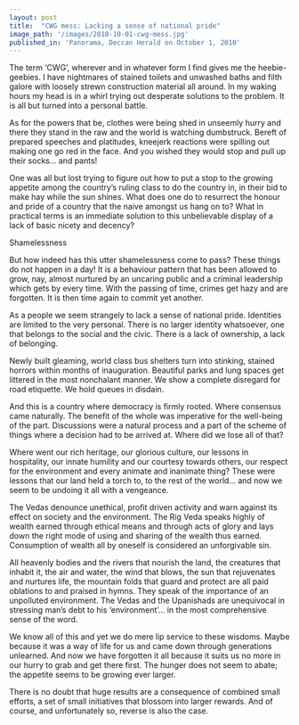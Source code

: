 ```yaml
---
layout: post
title:  "CWG mess: Lacking a sense of national pride"
image_path: '/images/2010-10-01-cwg-mess.jpg'
published_in: 'Panorama, Deccan Herald on October 1, 2010'
---
```


The term ‘CWG’, wherever and in whatever form I find gives me the heebie-geebies. I have nightmares of stained toilets and unwashed baths and filth galore with loosely strewn construction material all around. In my waking hours my head is in a whirl trying out desperate solutions to the problem. It is all but turned into a personal battle. <!--more-->

As for the powers that be, clothes were being shed in unseemly hurry and there they stand in the raw and the world is watching dumbstruck. Bereft of prepared speeches and platitudes, kneejerk reactions were spilling out making one go red in the face. And you wished they would stop and pull up their socks... and pants!

One was all but lost trying to figure out how to put a stop to the growing appetite among the country’s ruling class to do the country in, in their bid to make hay while the sun shines. What does one do to resurrect the honour and pride of a country that the naive amongst us hang on to? What in practical terms is an immediate solution to this unbelievable display of a lack of basic nicety and decency?

Shamelessness

But how indeed has this utter shamelessness come to pass? These things do not happen in a day! It is a behaviour pattern that has been allowed to grow, nay, almost nurtured by an uncaring public and a criminal leadership which gets by every time. With the passing of time, crimes get hazy and are forgotten. It is then time again to commit yet another.

As a people we seem strangely to lack a sense of national pride. Identities are limited to the very personal. There is no larger identity whatsoever, one that belongs to the social and the civic. There is a lack of ownership, a lack of belonging.

Newly built gleaming, world class bus shelters turn into stinking, stained horrors within months of inauguration. Beautiful parks and lung spaces get littered in the most nonchalant manner. We show a complete disregard for road etiquette. We hold queues in disdain.

And this is a country where democracy is firmly rooted. Where consensus came naturally. The benefit of the whole was imperative for the well-being of the part. Discussions were a natural process and a part of the scheme of things where a decision had to be arrived at. Where did we lose all of that?

Where went our rich heritage, our glorious culture, our lessons in hospitality, our innate humility and our courtesy towards others, our respect for the environment and every animate and inanimate thing? These were lessons that our land held a torch to, to the rest of the world... and now we seem to be undoing it all with a vengeance.

The Vedas denounce unethical, profit driven activity and warn against its effect on society and the environment. The Rig Veda speaks highly of wealth earned through ethical means and through acts of glory and lays down the right mode of using and sharing of the wealth thus earned. Consumption of wealth all by oneself is considered an unforgivable sin.

All heavenly bodies and the rivers that nourish the land, the creatures that inhabit it, the air and water, the wind that blows, the sun that rejuvenates and nurtures life, the mountain folds that guard and protect are all paid oblations to and praised in hymns. They speak of the importance of an unpolluted environment. The Vedas and the Upanishads are unequivocal in stressing man’s debt to his ‘environment’... in the most comprehensive sense of the word.

We know all of this and yet we do mere lip service to these wisdoms. Maybe because it was a way of life for us and came down through generations unlearned. And now we have forgotten it all because it suits us no more in our hurry to grab and get there first. The hunger does not seem to abate; the appetite seems to be growing ever larger.

There is no doubt that huge results are a consequence of combined small efforts, a set of small initiatives that blossom into larger rewards. And of course, and unfortunately so, reverse is also the case.
